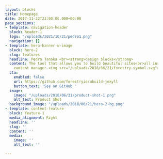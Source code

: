 ```yaml
---
layout: blocks
title: Homepage
date: 2017-11-22T23:00:00.000+00:00
page_sections:
- template: navigation-header
  block: header-1
  logo: "/uploads/2021/10/21/pedro1.png"
  navigation: []
- template: hero-banner-w-image
  block: hero-2
  slug: features
  headline: Pedro Tanaka <br><strong>design blocks</strong>
  content: The tool that allows you to build beautiful sites<br>all inside Forestry's
    content manager.<img src="/uploads/2018/06/21/forestry-symbol.svg">
  cta:
    enabled: false
    url: https://github.com/forestryio/ubuild-jekyll
    button_text: 'See on GitHub '
  image:
    image: "/uploads/2018/06/21/product-shot-1.png"
    alt_text: Product Shot
  background_image: "/uploads/2018/06/21/hero-2-bg.png"
- template: content-feature
  block: feature-1
  media_alignment: Right
  headline: ''
  slug: ''
  content: ''
  media:
    image: ''
    alt_text: ''

---
```

